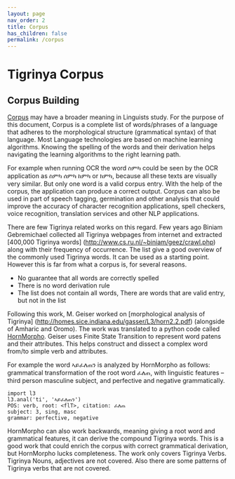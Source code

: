 ```yaml
---
layout: page
nav_order: 2
title: Corpus
has_children: false
permalink: /corpus
---
```

# Tigrinya Corpus

## Corpus Building

[Corpus](https://en.wikipedia.org/wiki/Corpus_linguistics) may have a broader meaning in Linguists study. For the purpose of this document, Corpus is a complete list of words/phrases of a language that adheres to the morphological structure (grammatical syntax) of that language.  Most Language technologies are based on machine learning algorithms. Knowing the spelling of the words and their derivation helps navigating the learning algorithms to the right learning path.

For example when running OCR the word ስምካ could be seen by the OCR application as ስምካ ሰምካ ከምካ or ክምካ, because all these texts are visually very similar. But only one word is a valid corpus entry. With the help of the corpus, the application can produce a correct output. Corpus can also be used in part of speech tagging, germination and other analysis that could improve the accuracy of character recognition applications, spell checkers, voice recognition, translation services and other NLP applications.

There are few Tigrinya related works on this regard. Few years ago Biniam Gebremichael collected all Tigrinya webpages from internet and extracted [400,000 Tigrinya words] (http://www.cs.ru.nl/~biniam/geez/crawl.php) along with their frequency of occurrence. The list give a good overview of the commonly used Tigrinya words. It can be used as a starting point. However this is far from what a corpus is, for several reasons.

* No guarantee that all words are correctly spelled
* There is no word derivation rule
* The list does not contain all words, There are words that are valid entry, but not in the list

Following this work, M. Geiser worked on [morphological analysis of Tigrinya] (http://homes.sice.indiana.edu/gasser/L3/horn2.2.pdf) (alongside of Amharic and Oromo). The work was translated to a python code called [HornMorpho](https://github.com/fgaim/HornMorpho). Geiser uses Finite State Transition to represent word patens and their attributes. This helps construct and dissect a complex word from/to simple verb and attributes.

For example the word ኣይፈለጠን is analyzed by HornMorpho as follows: grammatical transformation of the root word ፈለጠ, with linguistic features – third person masculine subject, and perfective and negative grammatically.

```
import l3
l3.anal('ti', 'ኣይፈለጠን')
POS: verb, root: <flT>, citation: ፈለጠ
subject: 3, sing, masc
grammar: perfective, negative
```

HornMorpho can also work backwards, meaning giving a root word and grammatical features, it can derive the compound Tigrinya words. This is a good work that could enrich the corpus with correct grammatical derivation, but HornMorpho lucks completeness. The work only covers Tigrinya Verbs. Tigrinya Nouns, adjectives are not covered. Also there are some patterns of Tigrinya verbs that are not covered.
